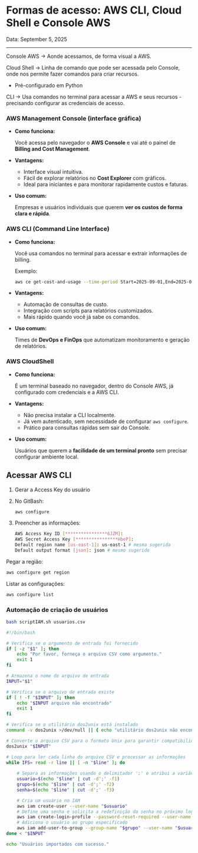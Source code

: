 # Formas de acesso: AWS CLI, Cloud Shell e Console AWS

Data: September 5, 2025

---

Console AWS → Aonde acessamos, de forma visual a AWS.

Cloud Shell → Linha de comando que pode ser acessada pelo Console, onde nos permite fazer comandos para criar recursos.

- Pré-configurado em Python

CLI → Usa comandos no terminal para acessar a AWS e seus recursos - precisando configurar as credenciais de acesso.

### **AWS Management Console** (interface gráfica)

- **Como funciona:**
    
    Você acessa pelo navegador o **AWS Console** e vai até o painel de **Billing and Cost Management**.
    
- **Vantagens:**
    - Interface visual intuitiva.
    - Fácil de explorar relatórios no **Cost Explorer** com gráficos.
    - Ideal para iniciantes e para monitorar rapidamente custos e faturas.
- **Uso comum:**
    
    Empresas e usuários individuais que querem **ver os custos de forma clara e rápida**.
    

### **AWS CLI (Command Line Interface)**

- **Como funciona:**
    
    Você usa comandos no terminal para acessar e extrair informações de billing.
    
    Exemplo:
    
    ```bash
    aws ce get-cost-and-usage --time-period Start=2025-09-01,End=2025-09-05 --granularity=DAILY --metrics "UnblendedCost"
    ```
    
- **Vantagens:**
    - Automação de consultas de custo.
    - Integração com scripts para relatórios customizados.
    - Mais rápido quando você já sabe os comandos.
- **Uso comum:**
    
    Times de **DevOps e FinOps** que automatizam monitoramento e geração de relatórios.
    

### **AWS CloudShell**

- **Como funciona:**
    
    É um terminal baseado no navegador, dentro do Console AWS, já configurado com credenciais e a AWS CLI.
    
- **Vantagens:**
    - Não precisa instalar a CLI localmente.
    - Já vem autenticado, sem necessidade de configurar `aws configure`.
    - Prático para consultas rápidas sem sair do Console.
- **Uso comum:**
    
    Usuários que querem a **facilidade de um terminal pronto** sem precisar configurar ambiente local.
    

## Acessar AWS CLI

1. Gerar a Access Key do usuário
2. No GitBash:
    
    ```bash
    aws configure
    ```
    
3. Preencher as informações:
    
    ```bash
    AWS Access Key ID [****************6JZM]: 
    AWS Secret Access Key [****************HbeP]:
    Default region name [us-east-1]: us-east-1 # mesma sugerida
    Default output format [json]: json # mesmo sugerido
    ```
    

Pegar a região:

```bash
aws configure get region
```

Listar as configurações:

```bash
aws configure list
```

### Automação de criação de usuários

```bash
bash scriptIAM.sh usuarios.csv
```

```bash
#!/bin/bash

# Verifica se o argumento de entrada foi fornecido
if [ -z "$1" ]; then
    echo "Por favor, forneça o arquivo CSV como argumento."
    exit 1
fi

# Armazena o nome do arquivo de entrada
INPUT="$1"

# Verifica se o arquivo de entrada existe
if [ ! -f "$INPUT" ]; then
    echo "$INPUT arquivo não encontrado"
    exit 1
fi

# Verifica se o utilitário dos2unix está instalado
command -v dos2unix >/dev/null || { echo "utilitário dos2unix não encontrado. Por favor, instale dos2unix antes de executar o script."; exit 1; }

# Converte o arquivo CSV para o formato Unix para garantir compatibilidade
dos2unix "$INPUT"

# Loop para ler cada linha do arquivo CSV e processar as informações
while IFS= read -r line || [ -n "$line" ]; do
    
	# Separa as informações usando o delimitador ';' e atribui a variáveis
    usuario=$(echo "$line" | cut -d';' -f1)
    grupo=$(echo "$line" | cut -d';' -f2)
    senha=$(echo "$line" | cut -d';' -f3)

    # Cria um usuário no IAM
    aws iam create-user --user-name "$usuario"
    # Define uma senha e solicita a redefinição da senha no próximo login
    aws iam create-login-profile --password-reset-required --user-name "$usuario" --password "$senha"
    # Adiciona o usuário ao grupo especificado
    aws iam add-user-to-group --group-name "$grupo" --user-name "$usuario"
done < "$INPUT"

echo "Usuários importados com sucesso."
```